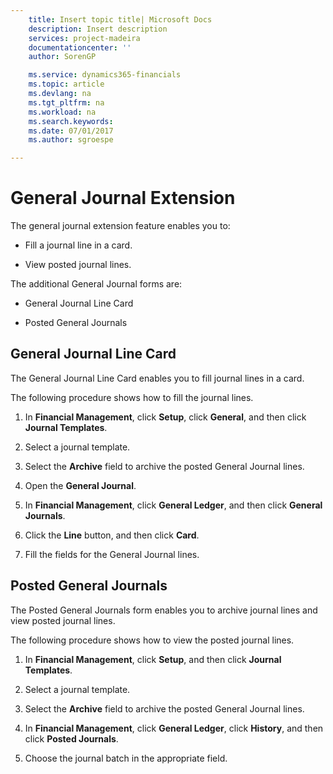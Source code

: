 ```yaml
---
    title: Insert topic title| Microsoft Docs
    description: Insert description
    services: project-madeira
    documentationcenter: ''
    author: SorenGP

    ms.service: dynamics365-financials
    ms.topic: article
    ms.devlang: na
    ms.tgt_pltfrm: na
    ms.workload: na
    ms.search.keywords:
    ms.date: 07/01/2017
    ms.author: sgroespe

---
```

# General Journal Extension
The general journal extension feature enables you to:  
  
-   Fill a journal line in a card.  
  
-   View posted journal lines.  
  
 The additional General Journal forms are:  
  
-   General Journal Line Card  
  
-   Posted General Journals  
  
## General Journal Line Card  
 The General Journal Line Card enables you to fill journal lines in a card.  
  
 The following procedure shows how to fill the journal lines.  
  
1.  In **Financial Management**, click **Setup**, click **General**, and then click **Journal Templates**.  
  
2.  Select a journal template.  
  
3.  Select the **Archive** field to archive the posted General Journal lines.  
  
4.  Open the **General Journal**.  
  
5.  In **Financial Management**, click **General Ledger**, and then click **General Journals**.  
  
6.  Click the **Line** button, and then click **Card**.  
  
7.  Fill the fields for the General Journal lines.  
  
## Posted General Journals  
 The Posted General Journals form enables you to archive journal lines and view posted journal lines.  
  
 The following procedure shows how to view the posted journal lines.  
  
1.  In **Financial Management**, click **Setup**, and then click **Journal Templates**.  
  
2.  Select a journal template.  
  
3.  Select the **Archive** field to archive the posted General Journal lines.  
  
4.  In **Financial Management**, click **General Ledger**, click **History**, and then click **Posted Journals**.  
  
5.  Choose the journal batch in the appropriate field.